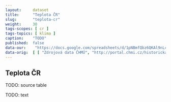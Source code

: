 ```yaml
---
layout:     dataset
title:      "Teplota ČR"
slug:       "teplota-cr"
weight:     30
tags-scopes: [ cr ]
tags-topics: [ klima ]
caption:    "TODO"
published:  false
data-our:    "https://docs.google.com/spreadsheets/d/1pNBmfQbz6QKAl9nLc5RnoLrJMFrCSxzk_KOY4Ns7xTY/edit?usp=sharing"
data-orig:	[ [ "Zdrojová data ČHMÚ", "http://portal.chmi.cz/historicka-data/pocasi/uzemni-teploty" ] ]
---
```

<div class="section"><div class="container" markdown="1">

## Teplota ČR

TODO: source table

TODO: text
